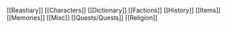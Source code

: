 [[Beastiary]]
[[Characters]]
[[Dictionary]]
[[Factions]]
[[History]]
[[Items]]
[[Memories]]
[[Misc]]
[[Quests/Quests]]
[[Religion]]